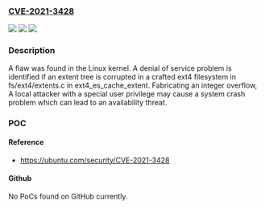 ### [CVE-2021-3428](https://cve.mitre.org/cgi-bin/cvename.cgi?name=CVE-2021-3428)
![](https://img.shields.io/static/v1?label=Product&message=kernel&color=blue)
![](https://img.shields.io/static/v1?label=Version&message=Affects%20linux%20kernel%20before%20v5.9.%20&color=brightgreen)
![](https://img.shields.io/static/v1?label=Vulnerability&message=CWE-190%20-%20Integer%20Overflow%20or%20Wraparound&color=brightgreen)

### Description

A flaw was found in the Linux kernel. A denial of service problem is identified if an extent tree is corrupted in a crafted ext4 filesystem in fs/ext4/extents.c in ext4_es_cache_extent. Fabricating an integer overflow, A local attacker with a special user privilege may cause a system crash problem which can lead to an availability threat.

### POC

#### Reference
- https://ubuntu.com/security/CVE-2021-3428

#### Github
No PoCs found on GitHub currently.

